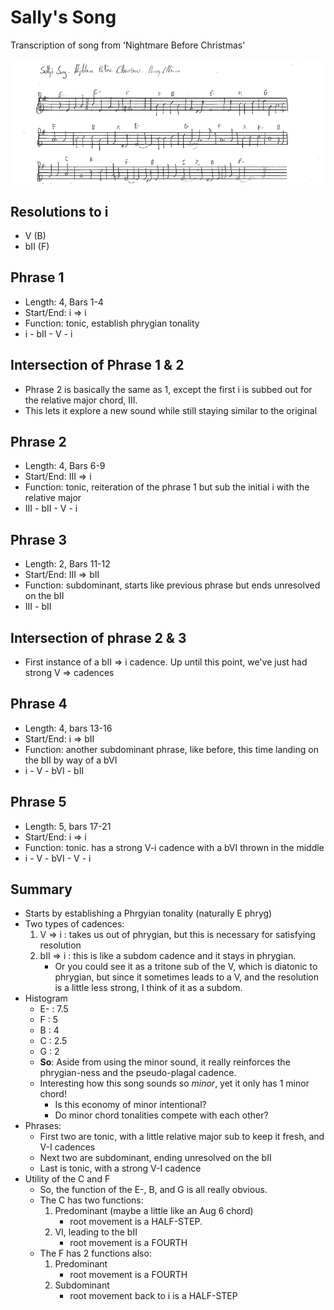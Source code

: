 Sally's Song
=======
Transcription of song from 'Nightmare Before Christmas'

![sally's song](/resources/docs/music/sallys-song.png)

## Resolutions to i
- V (B)
- bII (F)

## Phrase 1
- Length: 4, Bars 1-4
- Start/End: i => i
- Function: tonic, establish phrygian tonality
- i - bII - V - i

## Intersection of Phrase 1 & 2
- Phrase 2 is basically the same as 1, except the first i is subbed out for the relative major chord, III.
- This lets it explore a new sound while still staying similar to the original

## Phrase 2
- Length: 4, Bars 6-9
- Start/End: III => i 
- Function: tonic, reiteration of the phrase 1 but sub the initial i with the relative major
- III - bII - V - i

## Phrase 3
- Length: 2, Bars 11-12
- Start/End: III => bII
- Function: subdominant, starts like previous phrase but ends unresolved on the bII
- III - bII

## Intersection of phrase 2 & 3
- First instance of a bII => i cadence.  Up until this point, we've just had strong V => cadences

## Phrase 4
- Length: 4, bars 13-16
- Start/End: i => bII
- Function: another subdominant phrase, like before, this time landing on the bII by way of a bVI
- i - V - bVI - bII

## Phrase 5
- Length: 5, bars 17-21
- Start/End: i => i
- Function: tonic.  has a strong V-i cadence with a bVI thrown in the middle
- i - V - bVI - V - i

## Summary
- Starts by establishing a Phrgyian tonality (naturally E phryg)
- Two types of cadences:
    1. V => i : takes us out of phrygian, but this is necessary for satisfying resolution
    2. bII => i : this is like a subdom cadence and it stays in phrygian.
        - Or you could see it as a tritone sub of the V, which is diatonic to phrygian, but since it sometimes leads to a V, and the resolution is a little less strong, I think of it as a subdom.
- Histogram
    - E- : 7.5
    - F : 5
    - B : 4
    - C : 2.5
    - G : 2
    - **So**: Aside from using the minor sound, it really reinforces the phrygian-ness and the pseudo-plagal cadence.
    - Interesting how this song sounds so *minor*, yet it only has 1 minor chord!  
        - Is this economy of minor intentional?
        - Do minor chord tonalities compete with each other? 
- Phrases:
    - First two are tonic, with a little relative major sub to keep it fresh, and V-I cadences
    - Next two are subdominant, ending unresolved on the bII
    - Last is tonic, with a strong V-I cadence
- Utility of the C and F
    - So, the function of the E-, B, and G is all really obvious.
    - The C has two functions:
        1. Predominant (maybe a little like an Aug 6 chord) 
            - root movement is a HALF-STEP.
        2. VI, leading to the bII
            - root movement is a FOURTH
    - The F has 2 functions also:
        1. Predominant
            - root movement is a FOURTH
        2. Subdominant
            - root movement back to i is a HALF-STEP

